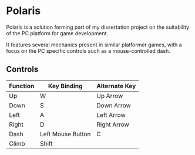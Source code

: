 # Polaris
Polaris is a solution forming part of my dissertation project on the suitability of the PC platform for game development. 

It features several mechanics present in similar platformer games, with a focus on the PC specific controls such as a mouse-controlled dash.

## Controls
| Function    | Key Binding | Alternate Key |
| ----------- | ----------- | ------------- |
| Up  | W | Up Arrow
| Down | S | Down Arrow
| Left | A | Left Arrow
| Right | D | Right Arrow
| Dash | Left Mouse Button | C |
| Climb | Shift |
